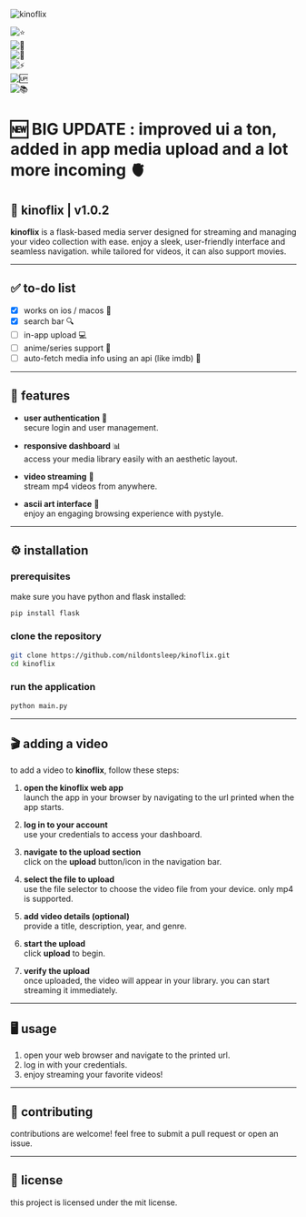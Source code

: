 ![kinoflix](https://github.com/user-attachments/assets/ced26b08-d517-4aa6-9a61-ce7622075cca)

![⭐](https://img.shields.io/github/stars/nildontsleep/kinoflix?style=social)  
![🍴](https://img.shields.io/github/forks/nildontsleep/kinoflix?style=social)  
![🐞](https://img.shields.io/github/issues/nildontsleep/kinoflix)  
![⚡](https://img.shields.io/github/commit-activity/m/nildontsleep/kinoflix)  
![🆙](https://img.shields.io/github/last-commit/nildontsleep/kinoflix)  
![📚](https://img.shields.io/github/license/nildontsleep/kinoflix)

# 🆕 BIG UPDATE : improved ui a ton, added in app media upload and a lot more incoming 🫀

## 🏯 kinoflix | v1.0.2

**kinoflix** is a flask-based media server designed for streaming and managing your video collection with ease. enjoy a sleek, user-friendly interface and seamless navigation. while tailored for videos, it can also support movies.

---

## ✅ to-do list

- [x] works on ios / macos 🍎  
- [x] search bar 🔍  
- [ ] in-app upload 💻  
- [ ] anime/series support 🏯  
- [ ] auto-fetch media info using an api (like imdb) 🎀  

---

## 🚀 features

- **user authentication** 🪪  
  secure login and user management.

- **responsive dashboard** 📊  
  access your media library easily with an aesthetic layout.

- **video streaming** 🎥  
  stream mp4 videos from anywhere.

- **ascii art interface** 🖤  
  enjoy an engaging browsing experience with pystyle.

---

## ⚙️ installation

### prerequisites

make sure you have python and flask installed:

```bash
pip install flask
```

### clone the repository

```bash
git clone https://github.com/nildontsleep/kinoflix.git
cd kinoflix
```

### run the application

```bash
python main.py
```

---

## 🎬 adding a video

to add a video to **kinoflix**, follow these steps:

1. **open the kinoflix web app**  
   launch the app in your browser by navigating to the url printed when the app starts.

2. **log in to your account**  
   use your credentials to access your dashboard.

3. **navigate to the upload section**  
   click on the **upload** button/icon in the navigation bar.

4. **select the file to upload**  
   use the file selector to choose the video file from your device. only mp4 is supported.

5. **add video details (optional)**  
   provide a title, description, year, and genre.

6. **start the upload**  
   click **upload** to begin.

7. **verify the upload**  
   once uploaded, the video will appear in your library. you can start streaming it immediately.

---

## 🖥️ usage

1. open your web browser and navigate to the printed url.  
2. log in with your credentials.  
3. enjoy streaming your favorite videos!

---

## 🤝 contributing

contributions are welcome! feel free to submit a pull request or open an issue.

---

## 📄 license

this project is licensed under the mit license.
